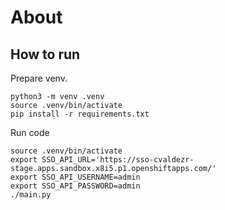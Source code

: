 # About

## How to run

Prepare venv.

```
python3 -m venv .venv
source .venv/bin/activate
pip install -r requirements.txt 
```

Run code

```
source .venv/bin/activate
export SSO_API_URL='https://sso-cvaldezr-stage.apps.sandbox.x8i5.p1.openshiftapps.com/'
export SSO_API_USERNAME=admin
export SSO_API_PASSWORD=admin
./main.py
```

